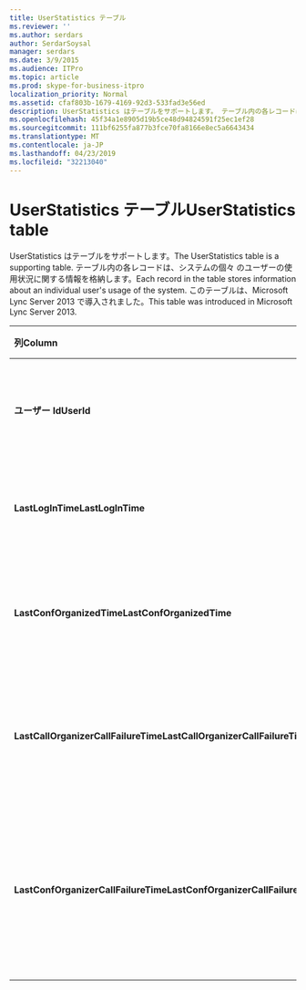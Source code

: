 ```yaml
---
title: UserStatistics テーブル
ms.reviewer: ''
ms.author: serdars
author: SerdarSoysal
manager: serdars
ms.date: 3/9/2015
ms.audience: ITPro
ms.topic: article
ms.prod: skype-for-business-itpro
localization_priority: Normal
ms.assetid: cfaf803b-1679-4169-92d3-533fad3e56ed
description: UserStatistics はテーブルをサポートします。 テーブル内の各レコードは、システムの個々 のユーザーの使用状況に関する情報を格納します。 このテーブルは、Microsoft Lync Server 2013 で導入されました。
ms.openlocfilehash: 45f34a1e8905d19b5ce48d94824591f25ec1ef28
ms.sourcegitcommit: 111bf6255fa877b3fce70fa8166e8ec5a6643434
ms.translationtype: MT
ms.contentlocale: ja-JP
ms.lasthandoff: 04/23/2019
ms.locfileid: "32213040"
---
```

# <a name="userstatistics-table"></a><span data-ttu-id="3afbe-105">UserStatistics テーブル</span><span class="sxs-lookup"><span data-stu-id="3afbe-105">UserStatistics table</span></span>
 
<span data-ttu-id="3afbe-106">UserStatistics はテーブルをサポートします。</span><span class="sxs-lookup"><span data-stu-id="3afbe-106">The UserStatistics table is a supporting table.</span></span> <span data-ttu-id="3afbe-107">テーブル内の各レコードは、システムの個々 のユーザーの使用状況に関する情報を格納します。</span><span class="sxs-lookup"><span data-stu-id="3afbe-107">Each record in the table stores information about an individual user's usage of the system.</span></span> <span data-ttu-id="3afbe-108">このテーブルは、Microsoft Lync Server 2013 で導入されました。</span><span class="sxs-lookup"><span data-stu-id="3afbe-108">This table was introduced in Microsoft Lync Server 2013.</span></span>
  
|<span data-ttu-id="3afbe-109">**列**</span><span class="sxs-lookup"><span data-stu-id="3afbe-109">**Column**</span></span>|<span data-ttu-id="3afbe-110">**データ型**</span><span class="sxs-lookup"><span data-stu-id="3afbe-110">**Data Type**</span></span>|<span data-ttu-id="3afbe-111">**キー/インデックス**</span><span class="sxs-lookup"><span data-stu-id="3afbe-111">**Key/Index**</span></span>|<span data-ttu-id="3afbe-112">**詳細**</span><span class="sxs-lookup"><span data-stu-id="3afbe-112">**Details**</span></span>|
|:-----|:-----|:-----|:-----|
|<span data-ttu-id="3afbe-113">**ユーザー Id**</span><span class="sxs-lookup"><span data-stu-id="3afbe-113">**UserId**</span></span> <br/> |<span data-ttu-id="3afbe-114">int</span><span class="sxs-lookup"><span data-stu-id="3afbe-114">int</span></span>  <br/> |<span data-ttu-id="3afbe-115">Primary</span><span class="sxs-lookup"><span data-stu-id="3afbe-115">Primary</span></span>  <br/> |<span data-ttu-id="3afbe-116">このユーザーを識別する一意の番号です。</span><span class="sxs-lookup"><span data-stu-id="3afbe-116">Unique number identifying this user.</span></span>  <br/> |
|<span data-ttu-id="3afbe-117">**LastLogInTime**</span><span class="sxs-lookup"><span data-stu-id="3afbe-117">**LastLogInTime**</span></span> <br/> |<span data-ttu-id="3afbe-118">datetime</span><span class="sxs-lookup"><span data-stu-id="3afbe-118">datetime</span></span>  <br/> ||<span data-ttu-id="3afbe-119">最後にユーザーがログインしています。</span><span class="sxs-lookup"><span data-stu-id="3afbe-119">Last time the user logged in.</span></span>  <br/> |
|<span data-ttu-id="3afbe-120">**LastConfOrganizedTime**</span><span class="sxs-lookup"><span data-stu-id="3afbe-120">**LastConfOrganizedTime**</span></span> <br/> |<span data-ttu-id="3afbe-121">datetime</span><span class="sxs-lookup"><span data-stu-id="3afbe-121">datetime</span></span>  <br/> ||<span data-ttu-id="3afbe-122">最後に、ユーザーには、会議が構成されています。</span><span class="sxs-lookup"><span data-stu-id="3afbe-122">Last time the user organized a conference.</span></span>  <br/> |
|<span data-ttu-id="3afbe-123">**LastCallOrganizerCallFailureTime**</span><span class="sxs-lookup"><span data-stu-id="3afbe-123">**LastCallOrganizerCallFailureTime**</span></span> <br/> |<span data-ttu-id="3afbe-124">datetime</span><span class="sxs-lookup"><span data-stu-id="3afbe-124">datetime</span></span>  <br/> ||<span data-ttu-id="3afbe-125">最後にユーザーには、呼び出しエラーが発生しました。</span><span class="sxs-lookup"><span data-stu-id="3afbe-125">Last time the user experienced a call failure.</span></span>  <br/> |
|<span data-ttu-id="3afbe-126">**LastConfOrganizerCallFailureTime**</span><span class="sxs-lookup"><span data-stu-id="3afbe-126">**LastConfOrganizerCallFailureTime**</span></span> <br/> |<span data-ttu-id="3afbe-127">datetime</span><span class="sxs-lookup"><span data-stu-id="3afbe-127">datetime</span></span>  <br/> ||<span data-ttu-id="3afbe-128">最後にユーザー会議の開催者として呼び出しエラーが発生しました。</span><span class="sxs-lookup"><span data-stu-id="3afbe-128">Last time the user experienced a call failure as a conference organizer.</span></span>  <br/> |
   

